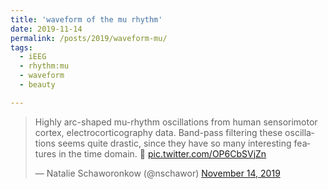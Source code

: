 ```yaml
---
title: 'waveform of the mu rhythm'
date: 2019-11-14
permalink: /posts/2019/waveform-mu/
tags:
  - iEEG
  - rhythm:mu
  - waveform
  - beauty

---
```


<blockquote class="twitter-tweet" ><p lang="en" dir="ltr">Highly arc-shaped mu-rhythm oscillations from human sensorimotor cortex, electrocorticography data. Band-pass filtering these oscillations seems quite drastic, since they have so many interesting features in the time domain. 🤔 <a href="https://t.co/OP6CbSVjZn">pic.twitter.com/OP6CbSVjZn</a></p>&mdash; Natalie Schaworonkow (@nschawor) <a href="https://twitter.com/nschawor/status/1195063897297809408?ref_src=twsrc%5Etfw">November 14, 2019</a></blockquote><script async src="https://platform.twitter.com/widgets.js" charset="utf-8"></script>
